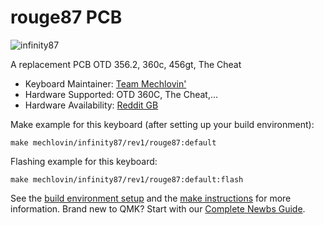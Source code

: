 # rouge87 PCB 

![infinity87](https://i.imgur.com/y2RVpzS.jpeg)

A replacement PCB OTD 356.2, 360c, 456gt, The Cheat

* Keyboard Maintainer: [Team Mechlovin'](https://github.com/mechlovin)
* Hardware Supported: OTD 360C, The Cheat,...
* Hardware Availability: [Reddit GB](https://www.reddit.com/r/mechmarket/comments/ll6e5x/gb_mechlovin_rouge_otd_compatible_pcb_plates/)

Make example for this keyboard (after setting up your build environment):

    make mechlovin/infinity87/rev1/rouge87:default

Flashing example for this keyboard:

    make mechlovin/infinity87/rev1/rouge87:default:flash

See the [build environment setup](https://docs.qmk.fm/#/getting_started_build_tools) and the [make instructions](https://docs.qmk.fm/#/getting_started_make_guide) for more information. Brand new to QMK? Start with our [Complete Newbs Guide](https://docs.qmk.fm/#/newbs).
